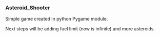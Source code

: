### Asteroid_Shooter

Simple game created in python Pygame module.

Next steps will be adding fuel limit (now is infinite) and more asteroids.


